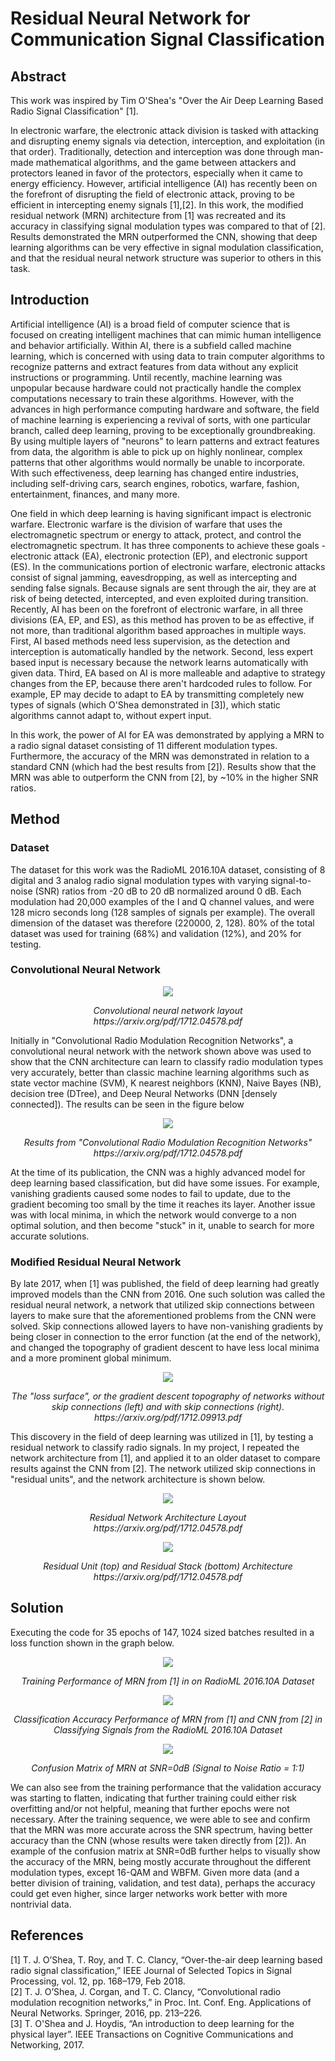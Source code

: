 # Residual Neural Network for Communication Signal Classification

## Abstract
This work was inspired by Tim O'Shea's "Over the Air Deep Learning Based Radio Signal Classification" [1].

In electronic warfare, the electronic attack division is tasked with attacking and disrupting enemy signals via detection, interception, and exploitation (in that order). Traditionally, detection and interception was done through man-made mathematical algorithms, and the game between attackers and protectors leaned in favor of the protectors, especially when it came to energy efficiency. However, artificial intelligence (AI) has recently been on the forefront of disrupting the field of electronic attack, proving to be efficient in intercepting enemy signals [1],[2]. In this work, the modified residual network (MRN) architecture from [1] was recreated and its accuracy in classifying signal modulation types was compared to that of [2]. Results demonstrated the MRN outperformed the CNN, showing that deep learning algorithms can be very effective in signal modulation classification, and that the residual neural network structure was superior to others in this task.

## Introduction

Artificial intelligence (AI) is a broad field of computer science that is focused on creating intelligent machines that can mimic human intelligence and behavior artificially. Within AI, there is a subfield called machine learning, which is concerned with using data to train computer algorithms to recognize patterns and extract features from data without any explicit instructions or programming. Until recently, machine learning was unpopular because hardware could not practically handle the complex computations necessary to train these algorithms. However, with the advances in high performance computing hardware and software, the field of machine learning is experiencing a revival of sorts, with one particular branch, called deep learning, proving to be exceptionally groundbreaking. By using multiple layers of "neurons" to learn patterns and extract features from data, the algorithm is able to pick up on highly nonlinear, complex patterns that other algorithms would normally be unable to incorporate. With such effectiveness, deep learning has changed entire industries, including self-driving cars, search engines, robotics, warfare, fashion, entertainment, finances, and many more.  

One field in which deep learning is having significant impact is electronic warfare. Electronic warfare is the division of warfare that uses the electromagnetic spectrum or energy to attack, protect, and control the electromagnetic spectrum. It has three components to achieve these goals - electronic attack (EA), electronic protection (EP), and electronic support (ES). In the communications portion of electronic warfare, electronic attacks consist of signal jamming, eavesdropping, as well as intercepting and sending false signals. Because signals are sent through the air, they are at risk of being detected, intercepted, and even exploited during transition. Recently, AI has been on the forefront of electronic warfare, in all three divisions (EA, EP, and ES), as this method has proven to be as effective, if not more, than traditional algorithm based approaches in multiple ways. First, AI based methods need less supervision, as the detection and interception is automatically handled by the network. Second, less expert based input is necessary because the network learns automatically with given data. Third, EA based on AI is more malleable and adaptive to strategy changes from the EP, because there aren't hardcoded rules to follow. For example, EP may decide to adapt to EA by transmitting completely new types of signals (which O'Shea demonstrated in [3]), which static algorithms cannot adapt to, without expert input.

In this work, the power of AI for EA was demonstrated by applying a MRN to a radio signal dataset consisting of 11 different modulation types. Furthermore, the accuracy of the MRN was demonstrated in relation to a standard CNN (which had the best results from [2]). Results show that the MRN was able to outperform the CNN from [2], by ~10% in the higher SNR ratios.

## Method

### Dataset

The dataset for this work was the RadioML 2016.10A dataset, consisting of 8 digital and 3 analog radio signal modulation types with varying signal-to-noise (SNR) ratios from -20 dB to 20 dB normalized around 0 dB. Each modulation had 20,000 examples of the I and Q channel values, and were 128 micro seconds long (128 samples of signals per example). The overall dimension of the dataset was therefore (220000, 2, 128). 80% of the total dataset was used for training (68%) and validation (12%), and 20% for testing. 

### Convolutional Neural Network

<p align="center">
  <img src="https://user-images.githubusercontent.com/89391443/155808802-0a1d8d20-384d-45ba-a98a-5059dd5f54a5.png"/>
</p>  
<p align="center"> 
   <em>Convolutional neural network layout <br> https://arxiv.org/pdf/1712.04578.pdf </em></p>  

Initially in "Convolutional Radio Modulation Recognition Networks", a convolutional neural network with the network shown above was used to show that the CNN architecture can learn to classify radio modulation types very accurately, better than classic machine learning algorithms such as state vector machine (SVM), K nearest neighbors (KNN), Naive Bayes (NB), decision tree (DTree), and Deep Neural Networks (DNN [densely connected]). The results can be seen in the figure below

<p align="center">
  <img src="https://user-images.githubusercontent.com/89391443/155811229-708f9a8b-23b8-412c-8bbf-bf8518689ad7.png"/>
</p>  
<p align="center"> 
   <em>Results from "Convolutional Radio Modulation Recognition Networks" <br> https://arxiv.org/pdf/1712.04578.pdf </em></p>  
   
At the time of its publication, the CNN was a highly advanced model for deep learning based classification, but did have some issues. For example, vanishing gradients caused some nodes to fail to update, due to the gradient becoming too small by the time it reaches its layer. Another issue was with local minima, in which the network would converge to a non optimal solution, and then become "stuck" in it, unable to search for more accurate solutions.

### Modified Residual Neural Network

By late 2017, when [1] was published, the field of deep learning had greatly improved models than the CNN from 2016. One such solution was called the residual neural network, a network that utilized skip connections between layers to make sure that the aforementioned problems from the CNN were solved. Skip connections allowed layers to have non-vanishing gradients by being closer in connection to the error function (at the end of the network), and changed the topography of gradient descent to have less local minima and a more prominent global minimum. 

<p align="center">
  <img src="https://user-images.githubusercontent.com/89391443/155812250-1beaed78-bf02-4cc8-a6d6-baf9ad0db399.png"/>
</p>  
<p align="center"> 
   <em> The "loss surface", or the gradient descent topography of networks without skip connections (left) and with skip connections (right). <br> https://arxiv.org/pdf/1712.09913.pdf </em></p>  

This discovery in the field of deep learning was utilized in [1], by testing a residual network to classify radio signals. In my project, I repeated the network architecture from [1], and applied it to an older dataset to compare results against the CNN from [2]. The network utilized skip connections in "residual units", and the network architecture is shown below.

<p align="center">
  <img src="https://user-images.githubusercontent.com/89391443/155807682-b723dff4-7acc-4f2e-9c4b-1a4ce135c753.png"/>
</p>  
<p align="center"> 
   <em>Residual Network Architecture Layout <br> https://arxiv.org/pdf/1712.04578.pdf </em></p>  
<p align="center">
  <img src="https://user-images.githubusercontent.com/89391443/155812761-590b7065-798c-49f5-8cf3-cef01de1c70d.png"/>
</p>  
<p align="center"> 
   <em>Residual Unit (top) and Residual Stack (bottom) Architecture <br> https://arxiv.org/pdf/1712.04578.pdf </em></p>  

## Solution
Executing the code for 35 epochs of 147, 1024 sized batches resulted in a loss function shown in the graph below.
<p align="center">
  <img src="https://user-images.githubusercontent.com/89391443/156303540-3fe13c14-96ec-4ac6-b87e-c8e1a276d91c.png"/>
</p>  
<p align="center"> 
  <em>Training Performance of MRN from [1] in on RadioML 2016.10A Dataset</em></p>  

<p align="center">
  <img src="https://user-images.githubusercontent.com/89391443/156302608-ccf00473-5bb1-46af-93e3-e127f553138d.png"/>
</p>  
<p align="center"> 
  <em>Classification Accuracy Performance of MRN from [1] and CNN from [2] in Classifying Signals from the RadioML 2016.10A Dataset</em></p>  

<p align="center">
  <img src="https://user-images.githubusercontent.com/89391443/156303014-db784b24-577e-466f-a97b-99188ef066b9.png"/>
</p>  
<p align="center">
   <em>Confusion Matrix of MRN at SNR=0dB (Signal to Noise Ratio = 1:1)</em></p>  

We can also see from the training performance that the validation accuracy was starting to flatten, indicating that further training could either risk overfitting and/or not helpful, meaning that further epochs were not necessary. After the training sequence, we were able to see and confirm that the MRN was more accurate across the SNR spectrum, having better accuracy than the CNN (whose results were taken directly from [2]). An example of the confusion matrix at SNR=0dB further helps to visually show the accuracy of the MRN, being mostly accurate throughout the different modulation types, except 16-QAM and WBFM. Given more data (and a better division of training, validation, and test data), perhaps the accuracy could get even higher, since larger networks work better with more nontrivial data. 


## References
[1] T. J. O’Shea, T. Roy, and T. C. Clancy, “Over-the-air deep learning based radio signal classification,” IEEE Journal of Selected Topics in Signal Processing, vol. 12, pp. 168–179, Feb 2018.  
[2] T. J. O’Shea, J. Corgan, and T. C. Clancy, “Convolutional radio modulation recognition networks,” in Proc. Int. Conf. Eng. Applications of Neural Networks. Springer, 2016, pp. 213–226.  
[3] T. O'Shea and J. Hoydis, “An introduction to deep learning for the physical layer”. IEEE Transactions on Cognitive Communications and Networking, 2017.
